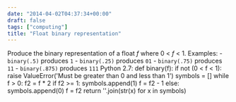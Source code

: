 ```yaml
---
date: "2014-04-02T04:37:34+00:00"
draft: false
tags: ["computing"]
title: "Float binary representation"
---
```

Produce the binary representation of a float *f* where 0 < *f* < 1\. Examples: \- `binary(.5)` produces `1` \- `binary(.25)` produces `01` \- `binary(.75)` produces `11` \- `binary(.875)` produces `111` Python 2.7: def binary(f): if not (0 < f < 1): raise ValueError('Must be greater than 0 and less than 1') symbols = [] while f > 0: f2 = f * 2 if f2 >= 1: symbols.append(1) f = f2 - 1 else: symbols.append(0) f = f2 return ''.join(str(x) for x in symbols)
